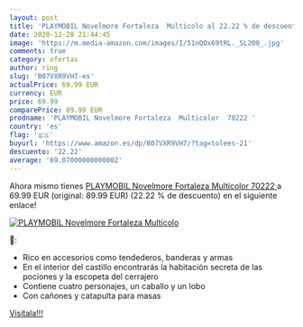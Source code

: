 ```yaml
---
layout: post
title: 'PLAYMOBIL Novelmore Fortaleza  Multicolo al 22.22 % de descuento'
date: 2020-12-28 21:44:45
image: 'https://m.media-amazon.com/images/I/51nQOx69tRL._SL200_.jpg'
comments: true
category: ofertas
author: ring
slug: 'B07VXR9VH7-es'
actualPrice: 69.99 EUR
currency: EUR
price: 69.99
comparePrice: 89.99 EUR
prodname: 'PLAYMOBIL Novelmore Fortaleza  Multicolor  70222 '
country: 'es'
flag: '🇪🇸'
buyurl: 'https://www.amazon.es/dp/B07VXR9VH7/?tag=tolees-21'
descuento: '22.22'
average: '69.07000000000002'
---
```


Ahora mismo tienes [PLAYMOBIL Novelmore Fortaleza  Multicolor  70222 ](https://www.amazon.es/dp/B07VXR9VH7/?tag=tolees-21) a 69.99 EUR (original: 89.99 EUR) (22.22 %  de descuento) en el siguiente enlace!

[![PLAYMOBIL Novelmore Fortaleza  Multicolo](https://m.media-amazon.com/images/I/51nQOx69tRL._SL200_.jpg)](https://www.amazon.es/dp/B07VXR9VH7/?tag=tolees-21)

🔎:

- Rico en accesorios como tendederos, banderas y armas
- En el interior del castillo encontrarás la habitación secreta de las pociones y la escopeta del cerrajero
- Contiene cuatro personajes, un caballo y un lobo
- Con cañones y catapulta para masas

[Visítala!!!](https://www.amazon.es/dp/B07VXR9VH7/?tag=tolees-21)
